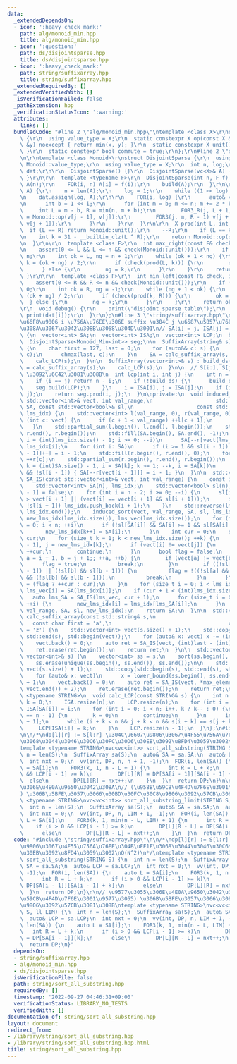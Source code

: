 ```yaml
---
data:
  _extendedDependsOn:
  - icon: ':heavy_check_mark:'
    path: alg/monoid_min.hpp
    title: alg/monoid_min.hpp
  - icon: ':question:'
    path: ds/disjointsparse.hpp
    title: ds/disjointsparse.hpp
  - icon: ':heavy_check_mark:'
    path: string/suffixarray.hpp
    title: string/suffixarray.hpp
  _extendedRequiredBy: []
  _extendedVerifiedWith: []
  _isVerificationFailed: false
  _pathExtension: hpp
  _verificationStatusIcon: ':warning:'
  attributes:
    links: []
  bundledCode: "#line 2 \"alg/monoid_min.hpp\"\ntemplate <class X>\r\nstruct Monoid_Min\
    \ {\r\n  using value_type = X;\r\n  static constexpr X op(const X &x, const X\
    \ &y) noexcept { return min(x, y); }\r\n  static constexpr X unit() { return numeric_limits<X>::max();\
    \ }\r\n  static constexpr bool commute = true;\r\n};\r\n#line 2 \"ds/disjointsparse.hpp\"\
    \n\r\ntemplate <class Monoid>\r\nstruct DisjointSparse {\r\n  using X = typename\
    \ Monoid::value_type;\r\n  using value_type = X;\r\n  int n, log;\r\n  vc<vc<X>>\
    \ dat;\r\n\r\n  DisjointSparse() {}\r\n  DisjointSparse(vc<X>& A) { build(A);\
    \ }\r\n\r\n  template <typename F>\r\n  DisjointSparse(int n, F f) {\r\n    vc<X>\
    \ A(n);\r\n    FOR(i, n) A[i] = f(i);\r\n    build(A);\r\n  }\r\n\r\n  void build(vc<X>&\
    \ A) {\r\n    n = len(A);\r\n    log = 1;\r\n    while ((1 << log) < n) ++log;\r\
    \n    dat.assign(log, A);\r\n\r\n    FOR(i, log) {\r\n      auto& v = dat[i];\r\
    \n      int b = 1 << i;\r\n      for (int m = b; m <= n; m += 2 * b) {\r\n   \
    \     int L = m - b, R = min(n, m + b);\r\n        FOR3_R(j, L + 1, m) v[j - 1]\
    \ = Monoid::op(v[j - 1], v[j]);\r\n        FOR3(j, m, R - 1) v[j + 1] = Monoid::op(v[j],\
    \ v[j + 1]);\r\n      }\r\n    }\r\n  }\r\n\r\n  X prod(int L, int R) {\r\n  \
    \  if (L == R) return Monoid::unit();\r\n    --R;\r\n    if (L == R) return dat[0][L];\r\
    \n    int k = 31 - __builtin_clz(L ^ R);\r\n    return Monoid::op(dat[k][L], dat[k][R]);\r\
    \n  }\r\n\r\n  template <class F>\r\n  int max_right(const F& check, int L) {\r\
    \n    assert(0 <= L && L <= n && check(Monoid::unit()));\r\n    if (L == n) return\
    \ n;\r\n    int ok = L, ng = n + 1;\r\n    while (ok + 1 < ng) {\r\n      int\
    \ k = (ok + ng) / 2;\r\n      if (check(prod(L, k))) {\r\n        ok = k;\r\n\
    \      } else {\r\n        ng = k;\r\n      }\r\n    }\r\n    return ok;\r\n \
    \ }\r\n\r\n  template <class F>\r\n  int min_left(const F& check, int R) {\r\n\
    \    assert(0 <= R && R <= n && check(Monoid::unit()));\r\n    if (R == 0) return\
    \ 0;\r\n    int ok = R, ng = -1;\r\n    while (ng + 1 < ok) {\r\n      int k =\
    \ (ok + ng) / 2;\r\n      if (check(prod(k, R))) {\r\n        ok = k;\r\n    \
    \  } else {\r\n        ng = k;\r\n      }\r\n    }\r\n    return ok;\r\n  }\r\n\
    \r\n  void debug() {\r\n    print(\"disjoint sparse table\");\r\n    FOR(i, log)\
    \ print(dat[i]);\r\n  }\r\n};\n#line 3 \"string/suffixarray.hpp\"\n\n// \u8F9E\
    \u66F8\u9806 i \u756A\u76EE\u306E suffix \u304C j \u6587\u5B57\u76EE\u59CB\u307E\
    \u308A\u3067\u3042\u308B\u3068\u304D\u3001\n// SA[i] = j, ISA[j] = i\nstruct SuffixArray\
    \ {\n  vector<int> SA;\n  vector<int> ISA;\n  vector<int> LCP;\n  bool build_ds;\n\
    \  DisjointSparse<Monoid_Min<int>> seg;\n\n  SuffixArray(string& s) : build_ds(0)\
    \ {\n    char first = 127, last = 0;\n    for (auto&& c: s) {\n      chmin(first,\
    \ c);\n      chmax(last, c);\n    }\n    SA = calc_suffix_array(s, first, last);\n\
    \    calc_LCP(s);\n  }\n\n  SuffixArray(vector<int>& s) : build_ds(0) {\n    SA\
    \ = calc_suffix_array(s);\n    calc_LCP(s);\n  }\n\n  // S[i:], S[j:] \u306E lcp\
    \ \u3092\u6C42\u3081\u308B\n  int lcp(int i, int j) {\n    int n = len(SA);\n\
    \    if (i == j) return n - i;\n    if (!build_ds) {\n      build_ds = 1;\n  \
    \    seg.build(LCP);\n    }\n    i = ISA[i], j = ISA[j];\n    if (i > j) swap(i,\
    \ j);\n    return seg.prod(i, j);\n  }\n\nprivate:\n  void induced_sort(const\
    \ std::vector<int>& vect, int val_range,\n                    std::vector<int>&\
    \ SA, const std::vector<bool>& sl,\n                    const std::vector<int>&\
    \ lms_idx) {\n    std::vector<int> l(val_range, 0), r(val_range, 0);\n    for\
    \ (int c: vect) {\n      if (c + 1 < val_range) ++l[c + 1];\n      ++r[c];\n \
    \   }\n    std::partial_sum(l.begin(), l.end(), l.begin());\n    std::partial_sum(r.begin(),\
    \ r.end(), r.begin());\n    std::fill(SA.begin(), SA.end(), -1);\n    for (int\
    \ i = (int)lms_idx.size() - 1; i >= 0; --i)\n      SA[--r[vect[lms_idx[i]]]] =\
    \ lms_idx[i];\n    for (int i: SA)\n      if (i >= 1 && sl[i - 1]) SA[l[vect[i\
    \ - 1]]++] = i - 1;\n    std::fill(r.begin(), r.end(), 0);\n    for (int c: vect)\
    \ ++r[c];\n    std::partial_sum(r.begin(), r.end(), r.begin());\n    for (int\
    \ k = (int)SA.size() - 1, i = SA[k]; k >= 1; --k, i = SA[k])\n      if (i >= 1\
    \ && !sl[i - 1]) { SA[--r[vect[i - 1]]] = i - 1; }\n  }\n\n  std::vector<int>\
    \ SA_IS(const std::vector<int>& vect, int val_range) {\n    const int n = vect.size();\n\
    \    std::vector<int> SA(n), lms_idx;\n    std::vector<bool> sl(n);\n    sl[n\
    \ - 1] = false;\n    for (int i = n - 2; i >= 0; --i) {\n      sl[i] = (vect[i]\
    \ > vect[i + 1] || (vect[i] == vect[i + 1] && sl[i + 1]));\n      if (sl[i] &&\
    \ !sl[i + 1]) lms_idx.push_back(i + 1);\n    }\n    std::reverse(lms_idx.begin(),\
    \ lms_idx.end());\n    induced_sort(vect, val_range, SA, sl, lms_idx);\n    std::vector<int>\
    \ new_lms_idx(lms_idx.size()), lms_vec(lms_idx.size());\n    for (int i = 0, k\
    \ = 0; i < n; ++i)\n      if (!sl[SA[i]] && SA[i] >= 1 && sl[SA[i] - 1]) {\n \
    \       new_lms_idx[k++] = SA[i];\n      }\n    int cur = 0;\n    SA[n - 1] =\
    \ cur;\n    for (size_t k = 1; k < new_lms_idx.size(); ++k) {\n      int i = new_lms_idx[k\
    \ - 1], j = new_lms_idx[k];\n      if (vect[i] != vect[j]) {\n        SA[j] =\
    \ ++cur;\n        continue;\n      }\n      bool flag = false;\n      for (int\
    \ a = i + 1, b = j + 1;; ++a, ++b) {\n        if (vect[a] != vect[b]) {\n    \
    \      flag = true;\n          break;\n        }\n        if ((!sl[a] && sl[a\
    \ - 1]) || (!sl[b] && sl[b - 1])) {\n          flag = !((!sl[a] && sl[a - 1])\
    \ && (!sl[b] && sl[b - 1]));\n          break;\n        }\n      }\n      SA[j]\
    \ = (flag ? ++cur : cur);\n    }\n    for (size_t i = 0; i < lms_idx.size(); ++i)\
    \ lms_vec[i] = SA[lms_idx[i]];\n    if (cur + 1 < (int)lms_idx.size()) {\n   \
    \   auto lms_SA = SA_IS(lms_vec, cur + 1);\n      for (size_t i = 0; i < lms_idx.size();\
    \ ++i) {\n        new_lms_idx[i] = lms_idx[lms_SA[i]];\n      }\n    }\n    induced_sort(vect,\
    \ val_range, SA, sl, new_lms_idx);\n    return SA;\n  }\n\n  std::vector<int>\
    \ calc_suffix_array(const std::string& s,\n                                  \
    \   const char first = 'a',\n                                     const char last\
    \ = 'z') {\n    std::vector<int> vect(s.size() + 1);\n    std::copy(std::begin(s),\
    \ std::end(s), std::begin(vect));\n    for (auto& x: vect) x -= (int)first - 1;\n\
    \    vect.back() = 0;\n    auto ret = SA_IS(vect, (int)last - (int)first + 2);\n\
    \    ret.erase(ret.begin());\n    return ret;\n  }\n\n  std::vector<int> calc_suffix_array(const\
    \ vector<int>& s) {\n    vector<int> ss = s;\n    sort(ss.begin(), ss.end());\n\
    \    ss.erase(unique(ss.begin(), ss.end()), ss.end());\n\n    std::vector<int>\
    \ vect(s.size() + 1);\n    std::copy(std::begin(s), std::end(s), std::begin(vect));\n\
    \    for (auto& x: vect)\n      x = lower_bound(ss.begin(), ss.end(), x) - ss.begin()\
    \ + 1;\n    vect.back() = 0;\n    auto ret = SA_IS(vect, *max_element(vect.begin(),\
    \ vect.end()) + 2);\n    ret.erase(ret.begin());\n    return ret;\n  }\n\n  template\
    \ <typename STRING>\n  void calc_LCP(const STRING& s) {\n    int n = s.size(),\
    \ k = 0;\n    ISA.resize(n);\n    LCP.resize(n);\n    for (int i = 0; i < n; i++)\
    \ ISA[SA[i]] = i;\n    for (int i = 0; i < n; i++, k ? k-- : 0) {\n      if (ISA[i]\
    \ == n - 1) {\n        k = 0;\n        continue;\n      }\n      int j = SA[ISA[i]\
    \ + 1];\n      while (i + k < n && j + k < n && s[i + k] == s[j + k]) k++;\n \
    \     LCP[ISA[i]] = k;\n    }\n    LCP.resize(n - 1);\n  }\n};\n#line 2 \"string/sort_all_substring.hpp\"\
    \n\n/*\ndp[l][r] := S[l:r] \u304C\u6607\u9806\u3067\u4F55\u756A\u76EE\u304B\uFF1F\
    \u3068\u3044\u3046\u30C6\u30FC\u30D6\u30EB\u3092\u8FD4\u3059\u3002\nO(N^2)\n*/\n\
    template <typename STRING>\nvc<vc<int>> sort_all_substring(STRING S) {\n  int\
    \ n = len(S);\n  SuffixArray sa(S);\n  auto& SA = sa.SA;\n  auto& LCP = sa.LCP;\n\
    \  int nxt = 0;\n  vv(int, DP, n, n + 1, -1);\n  FOR(i, len(SA)) {\n    auto L\
    \ = SA[i];\n    FOR3(k, 1, n - L + 1) {\n      int R = L + k;\n      if (i > 0\
    \ && LCP[i - 1] >= k)\n        DP[L][R] = DP[SA[i - 1]][SA[i - 1] + k];\n    \
    \  else\n        DP[L][R] = nxt++;\n    }\n  }\n  return DP;\n}\n\n// \u9577\u3055\
    \u306E\u4E0A\u9650\u3042\u308A\n// (\u958B\u59CB\u4F4D\u7F6E\u3001\u9577\u3055\
    ) \u306B\u5BFE\u3057\u3066\u30BD\u30FC\u30C8\u9806\u3092\u57CB\u3081\u308B\ntemplate\
    \ <typename STRING>\nvc<vc<int>> sort_all_substring_limit(STRING S, ll LIM) {\n\
    \  int n = len(S);\n  SuffixArray sa(S);\n  auto& SA = sa.SA;\n  auto& LCP = sa.LCP;\n\
    \  int nxt = 0;\n  vv(int, DP, n, LIM + 1, -1);\n  FOR(i, len(SA)) {\n    auto\
    \ L = SA[i];\n    FOR3(k, 1, min(n - L, LIM) + 1) {\n      int R = L + k;\n  \
    \    if (i > 0 && LCP[i - 1] >= k)\n        DP[L][R - L] = DP[SA[i - 1]][k];\n\
    \      else\n        DP[L][R - L] = nxt++;\n    }\n  }\n  return DP;\n}\n"
  code: "#include \"string/suffixarray.hpp\"\n\n/*\ndp[l][r] := S[l:r] \u304C\u6607\
    \u9806\u3067\u4F55\u756A\u76EE\u304B\uFF1F\u3068\u3044\u3046\u30C6\u30FC\u30D6\
    \u30EB\u3092\u8FD4\u3059\u3002\nO(N^2)\n*/\ntemplate <typename STRING>\nvc<vc<int>>\
    \ sort_all_substring(STRING S) {\n  int n = len(S);\n  SuffixArray sa(S);\n  auto&\
    \ SA = sa.SA;\n  auto& LCP = sa.LCP;\n  int nxt = 0;\n  vv(int, DP, n, n + 1,\
    \ -1);\n  FOR(i, len(SA)) {\n    auto L = SA[i];\n    FOR3(k, 1, n - L + 1) {\n\
    \      int R = L + k;\n      if (i > 0 && LCP[i - 1] >= k)\n        DP[L][R] =\
    \ DP[SA[i - 1]][SA[i - 1] + k];\n      else\n        DP[L][R] = nxt++;\n    }\n\
    \  }\n  return DP;\n}\n\n// \u9577\u3055\u306E\u4E0A\u9650\u3042\u308A\n// (\u958B\
    \u59CB\u4F4D\u7F6E\u3001\u9577\u3055) \u306B\u5BFE\u3057\u3066\u30BD\u30FC\u30C8\
    \u9806\u3092\u57CB\u3081\u308B\ntemplate <typename STRING>\nvc<vc<int>> sort_all_substring_limit(STRING\
    \ S, ll LIM) {\n  int n = len(S);\n  SuffixArray sa(S);\n  auto& SA = sa.SA;\n\
    \  auto& LCP = sa.LCP;\n  int nxt = 0;\n  vv(int, DP, n, LIM + 1, -1);\n  FOR(i,\
    \ len(SA)) {\n    auto L = SA[i];\n    FOR3(k, 1, min(n - L, LIM) + 1) {\n   \
    \   int R = L + k;\n      if (i > 0 && LCP[i - 1] >= k)\n        DP[L][R - L]\
    \ = DP[SA[i - 1]][k];\n      else\n        DP[L][R - L] = nxt++;\n    }\n  }\n\
    \  return DP;\n}"
  dependsOn:
  - string/suffixarray.hpp
  - alg/monoid_min.hpp
  - ds/disjointsparse.hpp
  isVerificationFile: false
  path: string/sort_all_substring.hpp
  requiredBy: []
  timestamp: '2022-09-27 04:46:31+09:00'
  verificationStatus: LIBRARY_NO_TESTS
  verifiedWith: []
documentation_of: string/sort_all_substring.hpp
layout: document
redirect_from:
- /library/string/sort_all_substring.hpp
- /library/string/sort_all_substring.hpp.html
title: string/sort_all_substring.hpp
---
```


